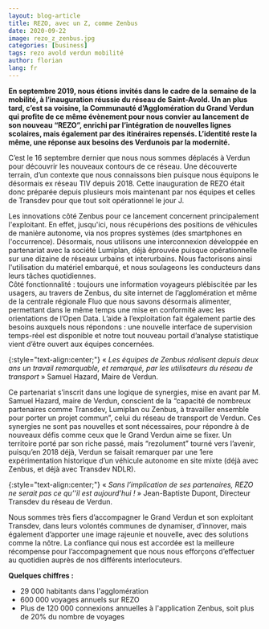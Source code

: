 ```yaml
---
layout: blog-article
title: REZO, avec un Z, comme Zenbus
date: 2020-09-22
image: rezo_z_zenbus.jpg
categories: [business]
tags: rezo avold verdun mobilité
author: florian
lang: fr
---
```

**En septembre 2019, nous étions invités dans le cadre de la semaine de la mobilité, à l’inauguration réussie du réseau de Saint-Avold. Un an plus tard, c’est sa voisine, la Communauté d’Agglomération du Grand Verdun qui profite de ce même évènement pour nous convier au lancement de son nouveau “REZO”, enrichi par l’intégration de nouvelles lignes scolaires, mais également par des itinéraires repensés. L’identité reste la même, une réponse aux besoins des Verdunois par la modernité.**

C’est le 16 septembre dernier que nous nous sommes déplacés à Verdun pour découvrir les nouveaux contours de ce réseau. Une découverte terrain, d’un contexte que nous connaissons bien puisque nous équipons le désormais ex réseau TIV depuis 2018. Cette inauguration de REZO était donc préparée depuis plusieurs mois maintenant par nos équipes et celles de Transdev pour que tout soit opérationnel le jour J.

Les innovations côté Zenbus pour ce lancement concernent principalement l'exploitant. En effet, jusqu'ici, nous récupérions des positions de véhicules de manière autonome, via nos propres systèmes (des smartphones en l'occurrence). Désormais, nous utilisons une interconnexion développée en partenariat avec la société Lumiplan, déjà éprouvée puisque opérationnelle sur une dizaine de réseaux urbains et interurbains. Nous factorisons ainsi l'utilisation du matériel embarqué, et nous soulageons les conducteurs dans leurs tâches quotidiennes.<br>
Côté fonctionnalité&nbsp;: toujours une information voyageurs plébiscitée par les usagers, au travers de Zenbus, du site internet de l’agglomération et même de la centrale régionale Fluo que nous savons désormais alimenter, permettant dans le même temps une mise en conformité avec les orientations de l’Open Data. L’aide à l’exploitation fait également partie des besoins auxquels nous répondons&nbsp;: une nouvelle interface de supervision temps-réel est disponible et notre tout nouveau portail d’analyse statistique vient d’être ouvert aux équipes concernées.

{:style="text-align:center;"}
«&nbsp;*Les équipes de Zenbus réalisent depuis deux ans un travail remarquable, et remarqué, par les utilisateurs du réseau de transport*&nbsp;» Samuel Hazard, Maire de Verdun.

Ce partenariat s’inscrit dans une logique de synergies, mise en avant par M. Samuel Hazard, maire de Verdun, conscient de la “capacité de nombreux partenaires comme Transdev, Lumiplan ou Zenbus, à travailler ensemble pour porter un projet commun”, celui du réseau de transport de Verdun. Ces synergies ne sont pas nouvelles et sont nécessaires, pour répondre à de nouveaux défis comme ceux que le Grand Verdun aime se fixer. Un territoire porté par son riche passé, mais “rezolument” tourné vers l’avenir, puisqu’en 2018 déjà, Verdun se faisait remarquer par une 1ere expérimentation historique d’un véhicule autonome en site mixte (déjà avec Zenbus, et déjà avec Transdev NDLR).

{:style="text-align:center;"}
«&nbsp;*Sans l’implication de ses partenaires, REZO ne serait pas ce qu’’il est aujourd’hui&nbsp;!*&nbsp;» Jean-Baptiste Dupont, Directeur Transdev du réseau de Verdun.

Nous sommes très fiers d’accompagner le Grand Verdun et son exploitant Transdev, dans leurs volontés communes de dynamiser, d’innover, mais également d’apporter une image rajeunie et nouvelle, avec des solutions comme la nôtre. La confiance qui nous est accordée est la meilleure récompense pour l’accompagnement que nous nous efforçons d’effectuer au quotidien auprès de nos différents interlocuteurs.

**Quelques chiffres&nbsp;:**
- 29 000 habitants dans l'agglomération
- 600 000 voyages annuels sur REZO
- Plus de 120 000 connexions annuelles à l'application Zenbus, soit plus de 20% du nombre de voyages